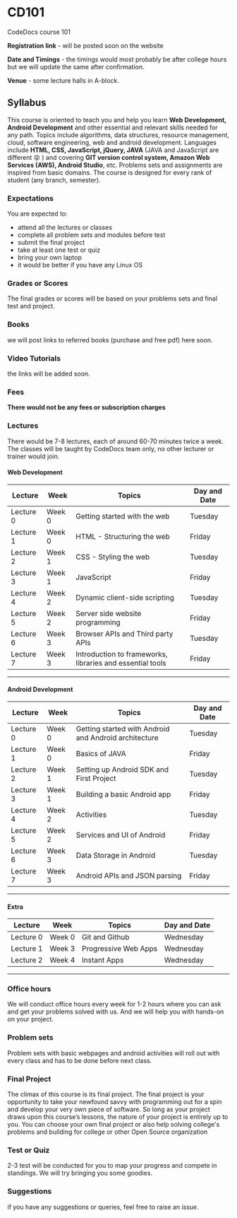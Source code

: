 # CD101
CodeDocs course 101

**Registration link** - will be posted soon on the website

**Date and Timings** - the timings would most probably be after college hours but we will update the same after confirmation.

**Venue** - some lecture halls in A-block.
## Syllabus
This course is oriented to teach you and help you learn **Web Development, Android Development** and other essential and relevant skills needed for any path. Topics include algorithms, data structures, resource management, cloud, software engineering, web and android development. Languages include **HTML, CSS, JavaScript, jQuery, JAVA** (JAVA and JavaScript are different :stuck_out_tongue_closed_eyes: ) and covering **GIT version control system, Amazon Web Services (AWS), Android Studio**, etc.
Problems sets and assignments are inspired from basic domains.
The course is designed for every rank of student (any branch, semester).

### Expectations
You are expected to:
- attend all the lectures or classes
- complete all problem sets and modules before test
- submit the final project
- take at least one test or quiz
- bring your own laptop
- it would be better if you have any Linux OS

### Grades or Scores
The final grades or scores will be based on your problems sets and final test and project.

### Books
we will post links to referred books (purchase and free pdf) here soon.

### Video Tutorials
the links will be added soon.

### Fees
**There would not be any fees or subscription charges**

### Lectures
There would be 7-8 lectures, each of around 60-70 minutes twice a week. The classes will be taught by CodeDocs team only, no other lecturer or trainer would join.

#### Web Development

| Lecture | Week | Topics | Day and Date |
| ----- | ----- | ----- | ----- |
| Lecture 0 | Week 0 | Getting started with the web | Tuesday |
| Lecture 1 | Week 0 | HTML - Structuring the web | Friday |
| Lecture 2 | Week 1 | CSS - Styling the web | Tuesday |
| Lecture 3 | Week 1 | JavaScript | Friday |
| Lecture 4 | Week 2 | Dynamic client-side scripting | Tuesday |
| Lecture 5 | Week 2 | Server side website programming | Friday |
| Lecture 6 | Week 3 | Browser APIs and Third party APIs | Tuesday |
| Lecture 7 | Week 3 | Introduction to frameworks, libraries and essential tools | Friday |
-----

#### Android Development
| Lecture | Week | Topics | Day and Date |
| ----- | ----- | ----- | ----- |
| Lecture 0 | Week 0 | Getting started with Android and Android architecture | Tuesday |
| Lecture 1 | Week 0 | Basics of JAVA | Friday |
| Lecture 2 | Week 1 | Setting up Android SDK and First Project | Tuesday |
| Lecture 3 | Week 1 | Building a basic Android app | Friday |
| Lecture 4 | Week 2 | Activities | Tuesday |
| Lecture 5 | Week 2 | Services and UI of Android | Friday |
| Lecture 6 | Week 3 | Data Storage in Android | Tuesday |
| Lecture 7 | Week 3 | Android APIs and JSON parsing | Friday |

-----

#### Extra
| Lecture | Week | Topics | Day and Date |
| ----- | ----- | ----- | ----- |
| Lecture 0 | Week 0 | Git and Github | Wednesday |
| Lecture 1 | Week 3 | Progressive Web Apps | Wednesday |
| Lecture 2 | Week 4 | Instant Apps | Wednesday |
-----

### Office hours
We will conduct office hours every week for 1-2 hours where you can ask and get your problems solved with us. And we will help you with hands-on on your project.

### Problem sets
Problem sets with basic webpages and android activities will roll out with every class and has to be done before next class.

### Final Project
The climax of this course is its final project. The final project is your opportunity to take your newfound savvy with programming out for a spin and develop your very own piece of software. So long as your project draws upon this course’s lessons, the nature of your project is entirely up to you. You can choose your own final project or also help solving college's problems and building for college or other Open Source organization

### Test or Quiz
2-3 test will be conducted for you to map your progress and compete in standings. We will try bringing you some goodies.

### Suggestions
if you have any suggestions or queries, feel free to raise an *issue*.
